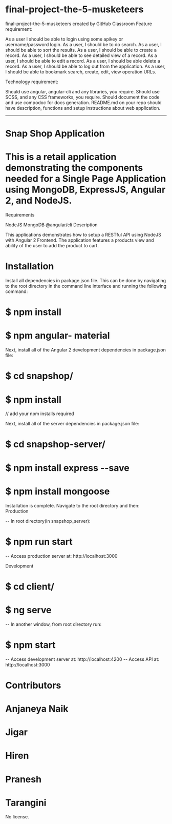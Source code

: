 # final-project-the-5-musketeers
final-project-the-5-musketeers created by GitHub Classroom
Feature requirement:
 

As a user I should be able to login using some apikey or username/password login.
As a user, I should be to do search.
As a user, I should be able to sort the results.
As a user, I should be able to create a record.
As a user, I should be able to see detailed view of a record.
As a user, I should be able to edit a record.
As a user, I should be able delete a record.
As a user, I should be able to log out from the application.
As a user, I should be able to bookmark search, create, edit, view operation URLs.

Technology requirement:
 

Should use angular, angular-cli and any libraries, you require.
Should use SCSS, and any CSS frameworks, you require.
Should document the code and use compodoc for docs generation.
README.md on your repo should have description, functions and setup instructions about web application.

-------------------------------------------------------------------------------------------------------------------------------------
# Snap Shop Application

# This is a retail application demonstrating the components needed for a Single Page Application using MongoDB, ExpressJS, Angular 2, and NodeJS.

Requirements

NodeJS
MongoDB
@angular/cli
Description

This applications demonstrates how to setup a RESTful API using NodeJS with Angular 2 Frontend. The application features a products view and ability of the user to add the product to cart.

# Installation

Install all dependencies in package.json file. This can be done by navigating to the root directory in the command line interface and running the following command:
# $ npm install
# $ npm angular- material


Next, install all of the Angular 2 development dependencies in package.json file:

# $ cd snapshop/

# $ npm install
// add your npm installs required

Next, install all of the server dependencies in package.json file:


# $ cd snapshop-server/

# $ npm install express --save 

# $ npm install mongoose 


Installation is complete. Navigate to the root directory and then:  
Production

-- In root directory(in snapshop_server):

# $ npm run start

-- Access production server at: http://localhost:3000

Development

# $ cd client/
# $ ng serve
-- In another window, from root directory run:

# $ npm start
-- Access development server at: http://localhost:4200
-- Access API at: http://localhost:3000


# Contributors
# Anjaneya Naik
# Jigar
# Hiren
# Pranesh
# Tarangini

No license.
